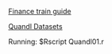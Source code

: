 [Finance train guide](https://financetrain.com/series/financial-time-series-analysis-in-r/)

[Quandl Datasets](https://www.quandl.com/data/EOD-End-of-Day-US-Stock-Prices/documentation)

Running: $Rscript Quandl01.r
